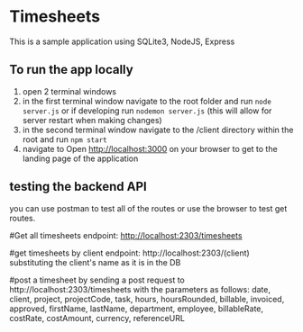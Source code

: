 # Timesheets

This is a sample application using SQLite3, NodeJS, Express

## To run the app locally
1. open 2 terminal windows
2. in the first terminal window navigate to the root folder and run `node server.js` 
or if developing run `nodemon server.js` (this will allow for server restart when making changes)
3. in the second terminal window navigate to the /client directory within the root and run `npm start`
4. navigate to Open [http://localhost:3000](http://localhost:3000)
 on your browser to get to the landing page of the application


 ## testing the backend API
 you can use postman to test all of the routes or use the browser to test get routes.

 #Get all timesheets endpoint: [http://localhost:2303/timesheets](http://localhost:2303/timesheets)

 #get timesheets by client endpoint: http://localhost:2303/(client) substituting the client's name as it is in the DB

 #post a timesheet by sending a post request to http://localhost:2303/timesheets with the parameters as follows: date, client, project, projectCode, task, hours, hoursRounded, billable, invoiced, approved, firstName, lastName, department, employee, billableRate, costRate, costAmount, currency, referenceURL




